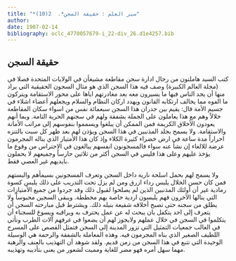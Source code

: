 ```yaml
---
title: "*سير العلم : حقيقة السجن*.  2(10)"
author: 
date: 1907-02-14
bibliography: oclc_4770057679-i_22-div_26.d1e4257.bib
---
```




##  حقيقة السجن 


 كتب السيد هاملتون من رجال ادارة سجن مقاطعة مشيغأن في الولايات المتحدة فصلا في (مجلة العالم الكبيرة) وصف فيه هذا السجن الذي هو مثال السجون الحقيقية التي يراد منها أن يجد الناس فيها ما يسيرون معه بعد مغادرتهم اياها على محور الاستقامة ويتركون ما الفوه مما يخالف ارتكابه القانون ويهدد اركان النظام والسلام ويجعلهم أعضاء اشلاء في جسيم الأمة قال: يقيم بين جدران هذا السجن  سبعمائة  نفس من اسواء سكان المقاطعة خلالاً وهم مع هذا يعاملون على الجملة بشفقة ولهم في سجنهم الحرية التامة. وبما أنهم يعودون الأخلاق الكريمة فمن الممكن أن يبلغوا ويسمموا بنفوسهم إلى مراتب الأمانة والاستقامة. ولا يسمح بجلد المذنبين في هذا السجن ويؤذن لهم بعد ظهر كل سبت بالتنزه احراراً مدة ساعة في ارض خضراء كثيرة الكلاء وإذ كان هذا الأمتياز الذي يناله المجرمون عرضة للالغاء إن نشأ عنه سواء فالمسجونون انفسهم يبالغون في الاحتراس من وقوع ما يؤخذ عليهم وعلى هذا فليس في السجن أكثر من  ثلاثين  حارساً وجميعهم لا يحملون بايديهم غير العصي فقط. 

 ولا يسمح لهم بحمل اسلحة نارية داخل السجن وتعرف المسجونين بسيمأهم والبستهم فمن كان حسن الخلال يلبس رداء ازرق ومن لم يزل تحت التدريب على ذلك يلبس كسوة رمادية غير أن أولئك المذنبين الذين لم يصلحوا لقبول ذلك وقد جردوا من جميع الأمتيازات التي ينالها الآخرون فهم يلبسون اردية خاصة بهم مخططة. ويبقى السجين محبوساً ولا يطلق من سجنه حتى تصبح أخلاقه شفيعة بنيله ذلك. ويشترط قبل مبارحته السجن أن يتعرف إلى  احد  يتكفل بان يبحث له عن عمل يحترف به ويراقبه ويسوغ للسجناء أن يتكلموا في السجن في خلال عملهم ولايجوز لهم أن يضعوا في غرفهم آلات الطرب وتأتي في الغالب جمعيات التمثيل التي تزور المدينة إلى السجن فتمثل القصص على المسرح اللطيف الصغير الذي بناه المجرمون فيه. وهذه المعاملة بالشفقة والرحمة هي الوسيلة الوحيدة التي تتبع في هذا السجن من زمن قديم. ولقد شوهد أن التهذيب بالعنف والرهبة مهما سهل أمره فهو مضر للغاية ومميت لشعور من يعنى بتأديبه وتهذيبه.  
